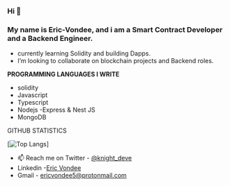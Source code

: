 ###  Hi 👋

### My name is Eric-Vondee, and i am a Smart Contract Developer and a Backend Engineer.


- currently learning Solidity and building Dapps.
- I’m looking to collaborate on blockchain projects and Backend roles.

**PROGRAMMING LANGUAGES I WRITE**
- solidity
- Javascript
- Typescript
- Nodejs -Express & Nest JS
- MongoDB

GITHUB STATISTICS

[![Top Langs](https://github-readme-stats.vercel.app/api/top-langs/?username=Eric-Vondee&layout=compact)]

- 📫 Reach me on Twitter - [@knight_deve](https://twitter.com/knight_deve)
- Linkedin -[Eric Vondee](https://linkedin.com/in/eric-jr-vondee)
- Gmail - ericvondee5@protonmail.com

<!---
Eric-Vondee/Eric-Vondee is a ✨ special ✨ repository because its `README.md` (this file) appears on your GitHub profile.
You can click the Preview link to take a look at your changes.
--->
